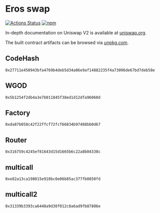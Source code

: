 # Eros swap

[![Actions Status](https://github.com/Uniswap/uniswap-v2-periphery/workflows/CI/badge.svg)](https://github.com/Uniswap/uniswap-v2-periphery/actions)
[![npm](https://img.shields.io/npm/v/@uniswap/v2-periphery?style=flat-square)](https://npmjs.com/package/@uniswap/v2-periphery)

In-depth documentation on Uniswap V2 is available at [uniswap.org](https://uniswap.org/docs).

The built contract artifacts can be browsed via [unpkg.com](https://unpkg.com/browse/@uniswap/v2-periphery@latest/).

## CodeHash

`0x27711e450943bfa4769b4deb5d34a06e9af14882235f4a73096de67bd7deb58e`

## WGOD

`0x5b1254f2db4a3e7b011845f38ed1d12dfa96060d`

## Factory

`0xda87b058c42f22ffcf72fcf66834b97488bb0d67`

## Router

`0x316759c4245ef81643d15d1665b6c22a8b04338c`

## multicall

`0xe82a13ca198015e910bc0e06b85ac377fb0850fd`

## multicall2

`0x31339b3393ca6448a9d30f012c8a6ad9fb87806e`
